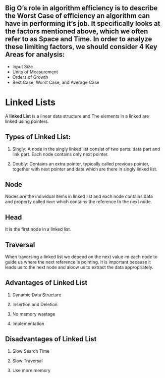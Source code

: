 

## Big O’s role in algorithm efficiency is to describe the Worst Case of efficiency an algorithm can have in performing it’s job. It specifically looks at the factors mentioned above, which we often refer to as Space and Time. In order to analyze these limiting factors, we should consider 4 Key Areas for analysis:

* Input Size
* Units of Measurement
* Orders of Growth
* Best Case, Worst Case, and Average Case

# Linked Lists

A **linked List** is a linear data structure and The elements in a linked are linked using pointers.



## Types of Linked List:

1. Singly: A node in the singly linked list consist of two parts: data part and link part. Each node contains only next pointer.

2. Doubly: Contains an extra pointer, typically called previous pointer, together with next pointer and data which are there in singly linked list.

## Node 

Nodes are the individual items in linked list and each node contains data and property called `Next` which contains the reference to the next node.

## Head
It is the first node in a linked list.

## Traversal

When traversing a linked list we depend on the next value im each node to guide us where the next reference is pointing. It is important because it leads us to the next node and aloow us to extract the data appropriately.

## Advantages of Linked List

1. Dynamic Data Structure

2. Insertion and Deletion

3. No memory wastage

4. Implementation

## Disadvantages of Linked List

1. Slow Search Time

2. Slow Traversal

3. Use more memory
